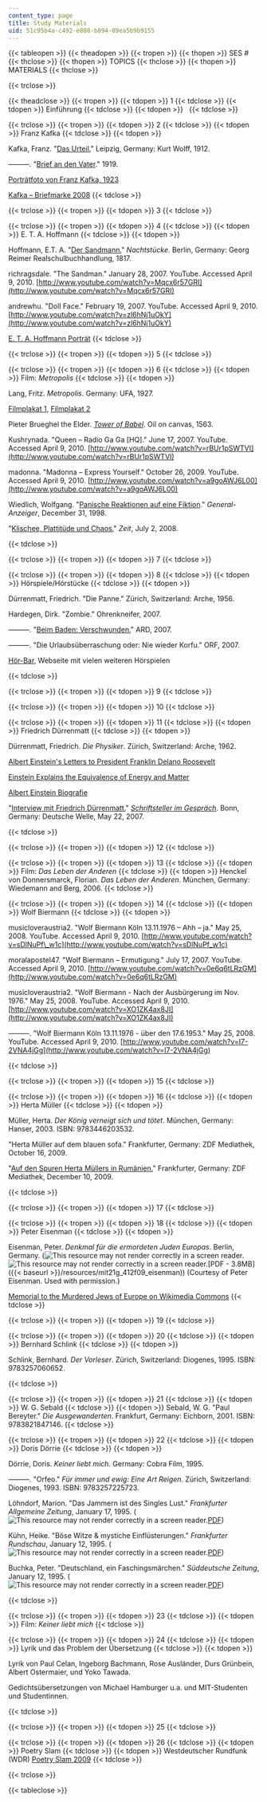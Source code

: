 ```yaml
---
content_type: page
title: Study Materials
uid: 51c95b4a-c492-e808-b894-89ea5b9b9155
---
```


{{< tableopen >}}
{{< theadopen >}}
{{< tropen >}}
{{< thopen >}}
SES #
{{< thclose >}}
{{< thopen >}}
TOPICS
{{< thclose >}}
{{< thopen >}}
MATERIALS
{{< thclose >}}

{{< trclose >}}

{{< theadclose >}}
{{< tropen >}}
{{< tdopen >}}
1
{{< tdclose >}}
{{< tdopen >}}
Einführung
{{< tdclose >}}
{{< tdopen >}}
 
{{< tdclose >}}

{{< trclose >}}
{{< tropen >}}
{{< tdopen >}}
2
{{< tdclose >}}
{{< tdopen >}}
Franz Kafka
{{< tdclose >}}
{{< tdopen >}}


Kafka, Franz. "[Das Urteil.](http://de.wikisource.org/wiki/Das_Urteil)" Leipzig, Germany: Kurt Wolff, 1912.

———. "[Brief an den Vater](http://de.wikisource.org/wiki/Brief_an_den_Vater)." 1919.

[Porträtfoto von Franz Kafka, 1923](http://commons.wikimedia.org/wiki/File:Kafka.jpg)

[Kafka – Briefmarke 2008](http://commons.wikimedia.org/wiki/File:DPAG_2008_Franz_Kafka.jpg)
{{< tdclose >}}

{{< trclose >}}
{{< tropen >}}
{{< tdopen >}}
3
{{< tdclose >}}

{{< trclose >}}
{{< tropen >}}
{{< tdopen >}}
4
{{< tdclose >}}
{{< tdopen >}}
E. T. A. Hoffmann
{{< tdclose >}}
{{< tdopen >}}


Hoffmann, E.T. A. "[Der Sandmann.](http://de.wikisource.org/wiki/Der_Sandmann)" _Nachtstücke_. Berlin, Germany: Georg Reimer Realschulbuchhandlung, 1817.

richragsdale. "The Sandman." January 28, 2007. YouTube. Accessed April 9, 2010. [http://www.youtube.com/watch?v=Mqcx6r57GRI](http://www.youtube.com/watch?v=Mqcx6r57GRI)

andrewhu. "Doll Face." February 19, 2007. YouTube. Accessed April 9, 2010. [http://www.youtube.com/watch?v=zl6hNj1uOkY](http://www.youtube.com/watch?v=zl6hNj1uOkY)

[E. T. A. Hoffmann Porträt](http://commons.wikimedia.org/wiki/File:ETA_Hoffmann.jpg)
{{< tdclose >}}

{{< trclose >}}
{{< tropen >}}
{{< tdopen >}}
5
{{< tdclose >}}

{{< trclose >}}
{{< tropen >}}
{{< tdopen >}}
6
{{< tdclose >}}
{{< tdopen >}}
Film: _Metropolis_
{{< tdclose >}}
{{< tdopen >}}


Lang, Fritz. _Metropolis_. Germany: UFA, 1927.

[Filmplakat 1](http://web.archive.org/web/20000919204437/www.uow.edu.au/~morgan/graphics/metro141.jpg), [Filmplakat 2](http://image3.examiner.com/images/blog/EXID5464/images/metropolis.jpg)

Pieter Brueghel the Elder. [_Tower of Babel_](http://en.wikipedia.org/wiki/File:Brueghel-tower-of-babel.jpg). Oil on canvas, 1563.

Kushrynada. "Queen – Radio Ga Ga \[HQ\]." June 17, 2007. YouTube. Accessed April 9, 2010. [http://www.youtube.com/watch?v=rBUr1pSWTVI](http://www.youtube.com/watch?v=rBUr1pSWTVI)

madonna. "Madonna – Express Yourself." October 26, 2009. YouTube. Accessed April 9, 2010. [http://www.youtube.com/watch?v=a9goAWJ6L00](http://www.youtube.com/watch?v=a9goAWJ6L00)

Wiedlich, Wolfgang. "[Panische Reaktionen auf eine Fiktion](http://www.general-anzeiger-bonn.de/themenarchiv/importfallback/ecealtsystem/Vermischtes-Panische-Reaktionen-auf-eine-Fiktion-article275899.html)." _General-Anzeiger_, December 31, 1998.

"[Klischee, Plattitüde und Chaos.](http://www.zeit.de/online/2008/27/metropolis-kritiken)" _Zeit_, July 2, 2008.


{{< tdclose >}}

{{< trclose >}}
{{< tropen >}}
{{< tdopen >}}
7
{{< tdclose >}}

{{< trclose >}}
{{< tropen >}}
{{< tdopen >}}
8
{{< tdclose >}}
{{< tdopen >}}
Hörspiele/Hörstücke
{{< tdclose >}}
{{< tdopen >}}


Dürrenmatt, Friedrich. "Die Panne." Zürich, Switzerland: Arche, 1956.

Hardegen, Dirk. "Zombie." Ohrenkneifer, 2007.

———. "[Beim Baden: Verschwunden.](http://www.ard.de/radio/hoerspieltage/-/id=667794/5oek9i/index.html)" ARD, 2007.

———. "Die Urlaubsüberraschung oder: Nie wieder Korfu." ORF, 2007.

[Hör-Bar](http://www.hoer-bar.de/top.php), Webseite mit vielen weiteren Hörspielen


{{< tdclose >}}

{{< trclose >}}
{{< tropen >}}
{{< tdopen >}}
9
{{< tdclose >}}

{{< trclose >}}
{{< tropen >}}
{{< tdopen >}}
10
{{< tdclose >}}

{{< trclose >}}
{{< tropen >}}
{{< tdopen >}}
11
{{< tdclose >}}
{{< tdopen >}}
Friedrich Dürrenmatt
{{< tdclose >}}
{{< tdopen >}}


Dürrenmatt, Friedrich. _Die Physiker_. Zürich, Switzerland: Arche, 1962.

[Albert Einstein's Letters to President Franklin Delano Roosevelt](http://hypertextbook.com/eworld/einstein.shtml)

[Einstein Explains the Equivalence of Energy and Matter](http://plato.stanford.edu/entries/equivME/)

[Albert Einstein Biografie](http://www.einsteingalerie.de/)

"[Interview mit Friedrich Dürrenmatt.](http://www.dw-world.de/popups/popup_single_mediaplayer/0,,2341536_type_audio_struct_9823_contentId_2341517,00.html)" [_Schriftsteller im Gespräch_](http://www.dw-world.de/dw/article/0,,2341517,00.html). Bonn, Germany: Deutsche Welle, May 22, 2007.


{{< tdclose >}}

{{< trclose >}}
{{< tropen >}}
{{< tdopen >}}
12
{{< tdclose >}}

{{< trclose >}}
{{< tropen >}}
{{< tdopen >}}
13
{{< tdclose >}}
{{< tdopen >}}
Film: _Das Leben der Anderen_
{{< tdclose >}}
{{< tdopen >}}
Henckel von Donnersmarck, Florian. _Das Leben der Anderen_. München, Germany: Wiedemann and Berg, 2006.
{{< tdclose >}}

{{< trclose >}}
{{< tropen >}}
{{< tdopen >}}
14
{{< tdclose >}}
{{< tdopen >}}
Wolf Biermann
{{< tdclose >}}
{{< tdopen >}}


musicloveraustria2. "Wolf Biermann Köln 13.11.1976 – Ahh – ja." May 25, 2008. YouTube. Accessed April 9, 2010. [http://www.youtube.com/watch?v=sDlNuPf\_w1c](http://www.youtube.com/watch?v=sDlNuPf_w1c)

moralapostel47. "Wolf Biermann – Ermutigung." July 17, 2007. YouTube. Accessed April 9, 2010. [http://www.youtube.com/watch?v=0e6q6tLRzGM](http://www.youtube.com/watch?v=0e6q6tLRzGM)

musicloveraustria2. "Wolf Biermann - Nach der Ausbürgerung im Nov. 1976." May 25, 2008. YouTube. Accessed April 9, 2010. [http://www.youtube.com/watch?v=XO1ZK4ax8JI](http://www.youtube.com/watch?v=XO1ZK4ax8JI)

———. "Wolf Biermann Köln 13.11.1976 - über den 17.6.1953." May 25, 2008. YouTube. Accessed April 9, 2010. [http://www.youtube.com/watch?v=I7-2VNA4jGg](http://www.youtube.com/watch?v=I7-2VNA4jGg)


{{< tdclose >}}

{{< trclose >}}
{{< tropen >}}
{{< tdopen >}}
15
{{< tdclose >}}

{{< trclose >}}
{{< tropen >}}
{{< tdopen >}}
16
{{< tdclose >}}
{{< tdopen >}}
Herta Müller
{{< tdclose >}}
{{< tdopen >}}


Müller, Herta. _Der König verneigt sich und tötet_. München, Germany: Hanser, 2003. ISBN: 9783446203532.

"Herta Müller auf dem blauen sofa." Frankfurter, Germany: ZDF Mediathek, October 16, 2009.

"[Auf den Spuren Herta Müllers in Rumänien.](http://www.zdf.de/ZDFmediathek/hauptnavigation/startseite#/beitrag/video/921524/Auf-den-Spuren-Herta-M%C3%BCllers-in-Rum%C3%A4nien)" Frankfurter, Germany: ZDF Mediathek, December 10, 2009.


{{< tdclose >}}

{{< trclose >}}
{{< tropen >}}
{{< tdopen >}}
17
{{< tdclose >}}

{{< trclose >}}
{{< tropen >}}
{{< tdopen >}}
18
{{< tdclose >}}
{{< tdopen >}}
Peter Eisenman
{{< tdclose >}}
{{< tdopen >}}


Eisenman, Peter. _Denkmal für die ermordeten Juden Europas_. Berlin, Germany. (![This resource may not render correctly in a screen reader.](/images/inacessible.gif)![This resource may not render correctly in a screen reader.](/images/inacessible.gif)[PDF - 3.8MB]({{< baseurl >}}/resources/mit21g_412f09_eisenman)) (Courtesy of Peter Eisenman. Used with permission.)

[Memorial to the Murdered Jews of Europe on Wikimedia Commons](http://commons.wikimedia.org/wiki/Category:Memorial_to_the_Murdered_Jews_of_Europe)
{{< tdclose >}}

{{< trclose >}}
{{< tropen >}}
{{< tdopen >}}
19
{{< tdclose >}}

{{< trclose >}}
{{< tropen >}}
{{< tdopen >}}
20
{{< tdclose >}}
{{< tdopen >}}
Bernhard Schlink
{{< tdclose >}}
{{< tdopen >}}


Schlink, Bernhard. _Der Vorleser_. Zürich, Switzerland: Diogenes, 1995. ISBN: 9783257060652.


{{< tdclose >}}

{{< trclose >}}
{{< tropen >}}
{{< tdopen >}}
21
{{< tdclose >}}
{{< tdopen >}}
W. G. Sebald
{{< tdclose >}}
{{< tdopen >}}
Sebald, W. G. "Paul Bereyter." _Die Ausgewanderten_. Frankfurt, Germany: Eichborn, 2001. ISBN: 9783821847146.
{{< tdclose >}}

{{< trclose >}}
{{< tropen >}}
{{< tdopen >}}
22
{{< tdclose >}}
{{< tdopen >}}
Doris Dörrie
{{< tdclose >}}
{{< tdopen >}}


Dörrie, Doris. _Keiner liebt mich_. Germany: Cobra Film, 1995.

———. "Orfeo." _Für immer und ewig: Eine Art Reigen_. Zürich, Switzerland: Diogenes, 1993. ISBN: 9783257225723.

Löhndorf, Marion. "Das Jammern ist des Singles Lust." _Frankfurter Allgemeine Zeitung_, January 17, 1995. (![This resource may not render correctly in a screen reader.](/images/inacessible.gif)[PDF](http://www.deutsches-filminstitut.de/sozialgeschichte/mov/r047a.pdf))

Kühn, Heike. "Böse Witze & mystiche Einflüsterungen." _Frankfurter Rundschau_, January 12, 1995. (![This resource may not render correctly in a screen reader.](/images/inacessible.gif)[PDF](http://www.deutsches-filminstitut.de/sozialgeschichte/mov/r047b.pdf))

Buchka, Peter. "Deutschland, ein Faschingsmärchen." _Süddeutsche Zeitung_, January 12, 1995. (![This resource may not render correctly in a screen reader.](/images/inacessible.gif)[PDF](http://www.deutsches-filminstitut.de/sozialgeschichte/mov/r047c.pdf))


{{< tdclose >}}

{{< trclose >}}
{{< tropen >}}
{{< tdopen >}}
23
{{< tdclose >}}
{{< tdopen >}}
Film: _Keiner liebt mich_
{{< tdclose >}}

{{< trclose >}}
{{< tropen >}}
{{< tdopen >}}
24
{{< tdclose >}}
{{< tdopen >}}
Lyrik und das Problem der Übersetzung
{{< tdclose >}}
{{< tdopen >}}


Lyrik von Paul Celan, Ingeborg Bachmann, Rose Ausländer, Durs Grünbein, Albert Ostermaier, und Yoko Tawada.

Gedichtsübersetzungen von Michael Hamburger u.a. und MIT-Studenten und Studentinnen.


{{< tdclose >}}

{{< trclose >}}
{{< tropen >}}
{{< tdopen >}}
25
{{< tdclose >}}

{{< trclose >}}
{{< tropen >}}
{{< tdopen >}}
26
{{< tdclose >}}
{{< tdopen >}}
Poetry Slam
{{< tdclose >}}
{{< tdopen >}}
Westdeutscher Rundfunk (WDR) [Poetry Slam 2009](http://www.wdr.de/tv/poetryslam/)
{{< tdclose >}}

{{< trclose >}}

{{< tableclose >}}